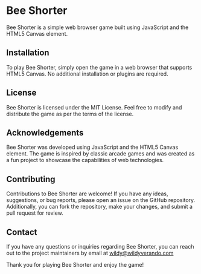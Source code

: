 # Bee Shorter
Bee Shorter is a simple web browser game built using JavaScript and the HTML5 Canvas element.

## Installation
To play Bee Shorter, simply open the game in a web browser that supports HTML5 Canvas. No additional installation or plugins are required.

## License
Bee Shorter is licensed under the MIT License. Feel free to modify and distribute the game as per the terms of the license.

## Acknowledgements
Bee Shorter was developed using JavaScript and the HTML5 Canvas element. The game is inspired by classic arcade games and was created as a fun project to showcase the capabilities of web technologies.

## Contributing
Contributions to Bee Shorter are welcome! If you have any ideas, suggestions, or bug reports, please open an issue on the GitHub repository. Additionally, you can fork the repository, make your changes, and submit a pull request for review.

## Contact
If you have any questions or inquiries regarding Bee Shorter, you can reach out to the project maintainers by email at wildy@wildyverando.com

Thank you for playing Bee Shorter and enjoy the game!